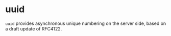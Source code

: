 # uuid
`uuid` provides asynchronous unique numbering on the server side, based on a draft update of RFC4122.
